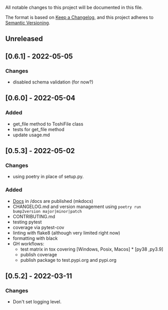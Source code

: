 
All notable changes to this project will be documented in this file.

The format is based on [Keep a Changelog](https://keepachangelog.com/en/1.0.0/),
and this project adheres to [Semantic Versioning](https://semver.org/spec/v2.0.0.html).

## Unreleased


## [0.6.1] - 2022-05-05
### Changes
 - disabled schema validation (for now?)

## [0.6.0] - 2022-05-04
### Added
- get_file method to ToshiFile class
- tests for get_file method
- update usage.md

## [0.5.3] - 2022-05-02
### Changes
- using poetry in place of setup.py.

### Added
- [Docs](https://gns-science.github.io/nshm-toshi-client) in /docs are published (mkdocs)
- CHANGELOG.md and version management using `poetry run bump2version major|minor|patch`
- CONTRIBUTING.md
- testing pytest
- coverage via pytest-cov
- linting with flake8 (although very limited right now)
- formatting with black
- GH workflows:
    - test matrix in tox covering [Windows, Posix, Macos] * [py38 ,py3.9]
    - publish coverage
    - publish package to test.pypi.org and pypi.org

## [0.5.2] - 2022-03-11

### Changes
- Don't set logging level.
